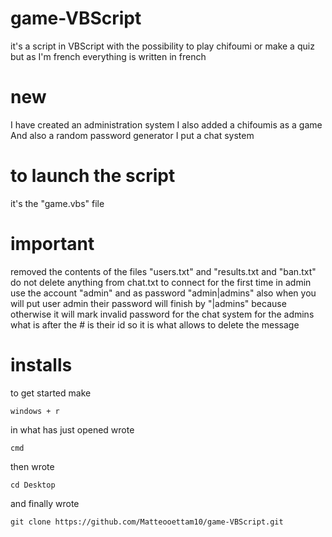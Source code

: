 # game-VBScript
it's a script in VBScript with the possibility to play chifoumi or make a quiz but as I'm french everything is written in french

# new
I have created an administration system
I also added a chifoumis as a game
And also a random password generator
I put a chat system

# to launch the script
it's the "game.vbs" file

# important 
removed the contents of the files "users.txt" and "results.txt and "ban.txt"
do not delete anything from chat.txt
to connect for the first time in admin use the account "admin" and as password "admin|admins" also when you will put user admin their password will finish by "|admins" because otherwise it will mark invalid password
for the chat system for the admins what is after the # is their id so it is what allows to delete the message

# installs
to get started make

	windows + r
  
in what has just opened wrote 

	cmd

then wrote


	cd Desktop

and finally wrote


	git clone https://github.com/Matteooettam10/game-VBScript.git
